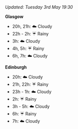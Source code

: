 *Updated: Tuesday 3rd May 19:30*

**Glasgow**

* 20h, 21h: :cloud: Cloudy
* 22h - 2h: :umbrella: Rainy
* 3h: :cloud: Cloudy
* 4h, 5h: :umbrella: Rainy
* 6h, 7h: :cloud: Cloudy

**Edinburgh**

* 20h: :cloud: Cloudy
* 21h, 22h: :umbrella: Rainy
* 23h - 1h: :cloud: Cloudy
* 2h: :umbrella: Rainy
* 3h - 5h: :cloud: Cloudy
* 6h: :umbrella: Rainy
* 7h: :cloud: Cloudy
